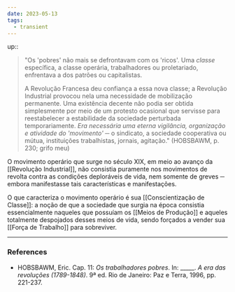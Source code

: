 ```yaml
---
date: 2023-05-13
tags:
  - transient
---
```

up:: 

> "Os 'pobres' não mais se defrontavam com os 'ricos'. Uma *classe* específica, a classe operária, trabalhadores ou proletariado, enfrentava a dos patrões ou capitalistas.
> 
> A Revolução Francesa deu confiança a essa nova classe;
> a Revolução Industrial provocou nela uma necessidade de mobilização permanente.
> Uma existência decente não podia ser obtida simplesmente por meio de um protesto ocasional que servisse para reestabelecer a estabilidade da sociedade perturbada temporariamente.
> *Era necessária uma eterna vigilância, organização e atividade do 'movimento'* ─ o sindicato, a sociedade cooperativa ou mútua, instituições trabalhistas, jornais, agitação." (HOBSBAWM, p. 230; grifo meu)

O movimento operário que surge no século XIX, em meio ao avanço da [[Revolução Industrial]], não consistia puramente nos movimentos de revolta contra as condições deploráveis de vida, nem somente de greves ─ embora manifestasse tais características e manifestações.

O que caracteriza o movimento operário é sua [[Conscientização de Classe]]: a noção de que a sociedade que surgia na época consistia essencialmente naqueles que possuíam os [[Meios de Produção]] e aqueles totalmente despojados desses meios de vida, sendo forçados a vender sua [[Força de Trabalho]] para sobreviver. 

---
### References
- HOBSBAWM, Eric. Cap. 11: *Os trabalhadores pobres*. In: \_\_\_\_\_. *A era das revoluções (1789-1848)*. 9ª ed. Rio de Janeiro: Paz e Terra, 1996, pp. 221-237.